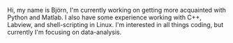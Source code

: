 Hi, my name is Björn, I'm currently working on getting more acquainted with Python and Matlab.
I also have some experience working with C++, Labview, and shell-scripting in Linux.
I'm interested in all things coding, but currently I'm focusing on data-analysis.
